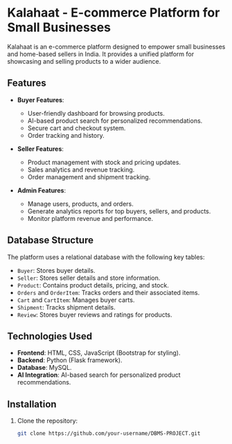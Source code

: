# Kalahaat - E-commerce Platform for Small Businesses

Kalahaat is an e-commerce platform designed to empower small businesses and home-based sellers in India. It provides a unified platform for showcasing and selling products to a wider audience.

## Features

- **Buyer Features**:
  - User-friendly dashboard for browsing products.
  - AI-based product search for personalized recommendations.
  - Secure cart and checkout system.
  - Order tracking and history.

- **Seller Features**:
  - Product management with stock and pricing updates.
  - Sales analytics and revenue tracking.
  - Order management and shipment tracking.

- **Admin Features**:
  - Manage users, products, and orders.
  - Generate analytics reports for top buyers, sellers, and products.
  - Monitor platform revenue and performance.

## Database Structure

The platform uses a relational database with the following key tables:
- `Buyer`: Stores buyer details.
- `Seller`: Stores seller details and store information.
- `Product`: Contains product details, pricing, and stock.
- `Orders` and `OrderItem`: Tracks orders and their associated items.
- `Cart` and `CartItem`: Manages buyer carts.
- `Shipment`: Tracks shipment details.
- `Review`: Stores buyer reviews and ratings for products.

## Technologies Used

- **Frontend**: HTML, CSS, JavaScript (Bootstrap for styling).
- **Backend**: Python (Flask framework).
- **Database**: MySQL.
- **AI Integration**: AI-based search for personalized product recommendations.

## Installation

1. Clone the repository:
   ```bash
   git clone https://github.com/your-username/DBMS-PROJECT.git